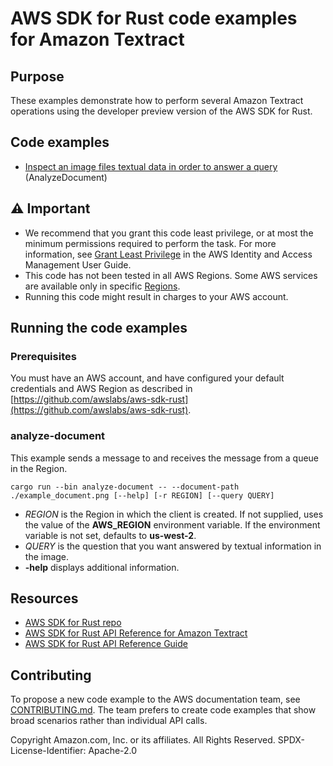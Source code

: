 # AWS SDK for Rust code examples for Amazon Textract

## Purpose

These examples demonstrate how to perform several Amazon Textract operations using the developer preview version of the AWS SDK for Rust.

## Code examples

- [Inspect an image files textual data in order to answer a query](src/bin/analyze-document.rs) (AnalyzeDocument)

## ⚠ Important

- We recommend that you grant this code least privilege, 
  or at most the minimum permissions required to perform the task.
  For more information, see
  [Grant Least Privilege](https://docs.aws.amazon.com/IAM/latest/UserGuide/best-practices.html#grant-least-privilege)
  in the AWS Identity and Access Management User Guide.
- This code has not been tested in all AWS Regions.
  Some AWS services are available only in specific
  [Regions](https://aws.amazon.com/about-aws/global-infrastructure/regional-product-services).
- Running this code might result in charges to your AWS account.

## Running the code examples

### Prerequisites

You must have an AWS account, and have configured your default credentials and AWS Region as described in [https://github.com/awslabs/aws-sdk-rust](https://github.com/awslabs/aws-sdk-rust).

### analyze-document

This example sends a message to and receives the message from a queue in the Region.

`cargo run --bin analyze-document -- --document-path ./example_document.png [--help] [-r REGION] [--query QUERY]`

- _REGION_ is the Region in which the client is created.
  If not supplied, uses the value of the __AWS_REGION__ environment variable.
  If the environment variable is not set, defaults to __us-west-2__.
- _QUERY_ is the question that you want answered by textual information in the image.
- __-help__ displays additional information.

## Resources

- [AWS SDK for Rust repo](https://github.com/awslabs/aws-sdk-rust)
- [AWS SDK for Rust API Reference for Amazon Textract](https://docs.rs/aws-sdk-textract)
- [AWS SDK for Rust API Reference Guide](https://awslabs.github.io/aws-sdk-rust/aws_sdk_config/index.html) 

## Contributing

To propose a new code example to the AWS documentation team, 
see [CONTRIBUTING.md](https://github.com/awsdocs/aws-doc-sdk-examples/blob/master/CONTRIBUTING.md). 
The team prefers to create code examples that show broad scenarios rather than individual API calls.

Copyright Amazon.com, Inc. or its affiliates. All Rights Reserved. SPDX-License-Identifier: Apache-2.0
